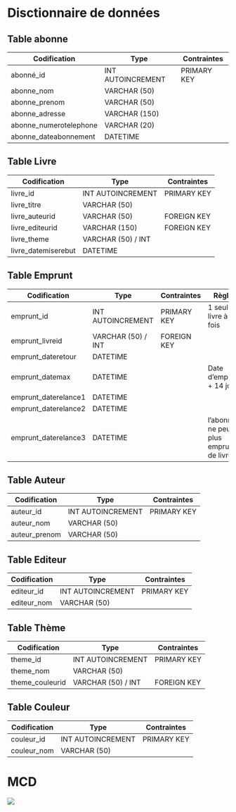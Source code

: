 # Disctionnaire de données

## Table abonne
Codification | Type | Contraintes
---------|----------| -----------
 abonné_id | INT AUTOINCREMENT| PRIMARY KEY
 abonne_nom | VARCHAR (50) 
 abonne_prenom | VARCHAR (50)
 abonne_adresse | VARCHAR (150)
 abonne_numerotelephone | VARCHAR (20)
 abonne_dateabonnement | DATETIME


## Table Livre
Codification | Type | Contraintes
---------|----------| -----------
 livre_id | INT AUTOINCREMENT| PRIMARY KEY
 livre_titre | VARCHAR (50) 
 livre_auteurid | VARCHAR (50) | FOREIGN KEY
 livre_editeurid | VARCHAR (150) | FOREIGN KEY
 livre_theme | VARCHAR (50) / INT
 livre_datemiserebut | DATETIME


## Table Emprunt
 Codification | Type | Contraintes | Règles
---------|----------| -----------|----------
 emprunt_id | INT AUTOINCREMENT| PRIMARY KEY | 1 seul livre à la fois
 emprunt_livreid | VARCHAR (50) / INT | FOREIGN KEY
 emprunt_dateretour | DATETIME
 emprunt_datemax | DATETIME | | Date d’emprunt + 14 jours
 emprunt_daterelance1 | DATETIME
 emprunt_daterelance2 | DATETIME
 emprunt_daterelance3 | DATETIME | | l’abonné ne peut plus emprunter de livres


## Table Auteur
Codification | Type | Contraintes
---------|----------| -----------
 auteur_id | INT AUTOINCREMENT| PRIMARY KEY
 auteur_nom | VARCHAR (50) 
 auteur_prenom | VARCHAR (50) 


## Table Editeur
Codification | Type | Contraintes
---------|----------| -----------
 editeur_id | INT AUTOINCREMENT| PRIMARY KEY
 editeur_nom | VARCHAR (50) 


## Table Thème
Codification | Type | Contraintes
---------|----------| -----------
 theme_id | INT AUTOINCREMENT| PRIMARY KEY
 theme_nom | VARCHAR (50) 
 theme_couleurid | VARCHAR (50) / INT | FOREIGN KEY


## Table Couleur
Codification | Type | Contraintes
---------|----------| -----------
 couleur_id | INT AUTOINCREMENT| PRIMARY KEY
 couleur_nom | VARCHAR (50) 


# MCD

<img src="MCD Ex1.jpg">
